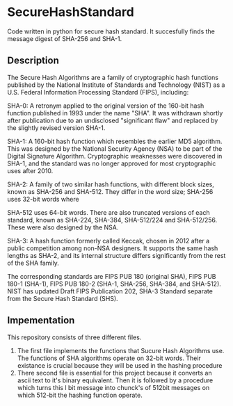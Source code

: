 # SecureHashStandard
Code written in python for secure hash standard. It succesfully finds the message digest of SHA-256 and SHA-1. 
## Description
The Secure Hash Algorithms are a family of cryptographic hash functions published by the National Institute of Standards and Technology (NIST) as a U.S. Federal Information Processing Standard (FIPS), including:

SHA-0: A retronym applied to the original version of the 160-bit hash function published in 1993 under the name "SHA". It was withdrawn shortly after publication due to an undisclosed "significant flaw" and replaced by the slightly revised version SHA-1.

SHA-1: A 160-bit hash function which resembles the earlier MD5 algorithm. This was designed by the National Security Agency (NSA) to be part of the Digital Signature Algorithm. Cryptographic weaknesses were discovered in SHA-1, and the standard was no longer approved for most cryptographic uses after 2010.

SHA-2: A family of two similar hash functions, with different block sizes, known as SHA-256 and SHA-512. They differ in the word size; SHA-256 uses 32-bit words where 

SHA-512 uses 64-bit words. There are also truncated versions of each standard, known as SHA-224, SHA-384, SHA-512/224 and SHA-512/256. These were also designed by the NSA.

SHA-3: A hash function formerly called Keccak, chosen in 2012 after a public competition among non-NSA designers. It supports the same hash lengths as SHA-2, and its internal structure differs significantly from the rest of the SHA family.

The corresponding standards are FIPS PUB 180 (original SHA), FIPS PUB 180-1 (SHA-1), FIPS PUB 180-2 (SHA-1, SHA-256, SHA-384, and SHA-512). NIST has updated Draft FIPS Publication 202, SHA-3 Standard separate from the Secure Hash Standard (SHS).
## Impementation
This repository consists of three different files. 
1) The first file implements the functions that Sucure Hash Algorithms use. The functions of SHA algorithms operate on 32-bit words. Their existance is crucial because they will be used in the hashing procedure
2) There second file is essential for this project because it converts an ascii text to it's binary equivalent. Then it is followed by a procedure which turns this l bit message into chunck's of 512bit messages on which 512-bit the hashing function operate.
